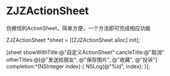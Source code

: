 # ZJZActionSheet
仿微信的ActionSheet，简单方便，一个方法即可完成相应功能

ZJZActionSheet *sheet = [[ZJZActionSheet alloc] init];

[sheet showWithTitle:@"自定义ActionSheet" cancleTitle:@"取消" otherTitles:@[@"发送给朋友", @"保存图片", @"收藏", @"投诉"] completion:^(NSInteger index) {
    NSLog(@"%ld", index);
}];
